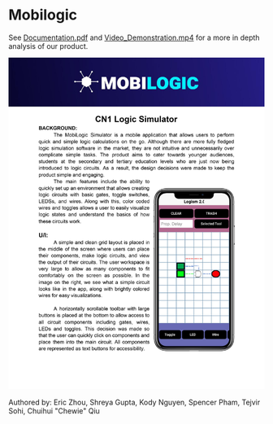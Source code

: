 # Mobilogic
See [Documentation.pdf](Documentation.pdf) and ​[Video_Demonstration.mp4](Video_Demonstration.mp4) for a more in depth analysis of our product.

[![Flyer.jpg](Flyer.jpg "MobiLogic")](Documentation.pdf)

Authored by: Eric Zhou, Shreya Gupta, Kody Nguyen, Spencer Pham, Tejvir Sohi, Chuihui "Chewie" Qiu
